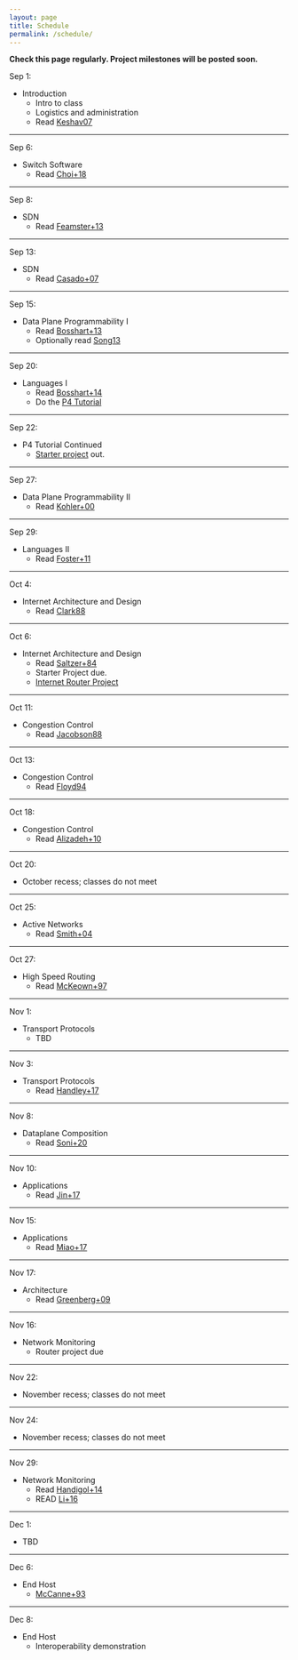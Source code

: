 ```yaml
---
layout: page
title: Schedule
permalink: /schedule/
---
```


<b>Check this page regularly. Project milestones will be posted soon.</b>


Sep 1:
* Introduction
    * Intro to class
    * Logistics and administration
    * Read [Keshav07](https://dl.acm.org/citation.cfm?id=1273458)

---

Sep 6:
* Switch Software
   *  Read [Choi+18](https://dl.acm.org/citation.cfm?id=3230546) 

---

Sep 8:
* SDN
    * Read [Feamster+13](https://dl.acm.org/citation.cfm?id=2602219)

---

Sep 13:
* SDN
    * Read [Casado+07](https://dl.acm.org/citation.cfm?id=1282382)

---

Sep 15:
* Data Plane Programmability I
   * Read [Bosshart+13](https://dl.acm.org/citation.cfm?id=2486011)
   * Optionally read [Song13](https://dl.acm.org/citation.cfm?id=2491190)

---

Sep 20:
* Languages I   
   * Read [Bosshart+14](https://dl.acm.org/citation.cfm?id=2656890)
   * Do the [P4 Tutorial](https://github.com/p4lang/tutorials)

---

Sep 22:
* P4 Tutorial Continued
   * [Starter project](https://github.com/yale-build-a-router/switch-cache) out.

---

Sep 27:
* Data Plane Programmability II
   * Read [Kohler+00](http://www.cs.princeton.edu/courses/archive/fall18/cos561/papers/Click00.pdf)

---

Sep 29:
* Languages II  
    * Read [Foster+11](https://dl.acm.org/citation.cfm?id=2034812)

---

Oct 4:
* Internet Architecture and Design
    * Read [Clark88](http://ccr.sigcomm.org/archive/1995/jan95/ccr-9501-clark.pdf)

---

Oct 6:
* Internet Architecture and Design
    * Read [Saltzer+84](https://dl.acm.org/citation.cfm?id=357402)
    * Starter Project due. 
    * [Internet Router Project](https://yale-build-a-router.github.io/documentation/internet-router/)

---

Oct 11:
* Congestion Control 
    * Read [Jacobson88](https://dl.acm.org/citation.cfm?id=52356)

---

Oct 13:
* Congestion Control 
    * Read [Floyd94](https://dl.acm.org/citation.cfm?id=205512)

---

Oct 18:
* Congestion Control 
    * Read [Alizadeh+10](https://people.csail.mit.edu/alizadeh/papers/dctcp-sigcomm10.pdf)


---

Oct 20:
* October recess; classes do not meet

---

Oct 25:
* Active Networks
    * Read [Smith+04](https://ieeexplore.ieee.org/document/1262565)

---

Oct 27:
* High Speed Routing
    * Read [McKeown+97](https://ieeexplore.ieee.org/document/566194)

---

Nov 1:
* Transport Protocols
    * TBD 

---

Nov 3:
* Transport Protocols
    * Read [Handley+17](https://dl.acm.org/citation.cfm?id=3098825)

---

Nov 8:
* Dataplane Composition
    * Read [Soni+20](https://dl.acm.org/doi/abs/10.1145/3387514.3405872)
    
---

Nov 10:
* Applications
    * Read [Jin+17](https://dl.acm.org/citation.cfm?id=3132747.3132764)

---

Nov 15:
* Applications
    * Read [Miao+17](https://dl.acm.org/citation.cfm?id=3098824&dl=ACM&coll=DL)

---

Nov 17:
* Architecture
    * Read [Greenberg+09](https://www.microsoft.com/en-us/research/publication/vl2-a-scalable-and-flexible-data-center-network/)

---

Nov 16:

* Network Monitoring
   * Router project due

---

Nov 22:
* November recess; classes do not meet


---

Nov 24:
* November recess; classes do not meet


---

Nov 29:

* Network Monitoring
   * Read [Handigol+14](http://www.scs.stanford.edu/~dm/home/papers/handigol:netsight.pdf)
   * READ [Li+16](https://www.usenix.org/node/194941)

---

Dec 1:
* TBD
   
---

Dec 6:
* End Host
   * [McCanne+93](https://www.usenix.org/legacy/publications/library/proceedings/sd93/mccanne.pdf)

---

Dec 8:
* End Host
   *  Interoperability demonstration 




<!--

Feb 20:
* Intoduction
    * Intro to class
    * Logistics and administration

---

Feb 22:
* Internet Architecture and Design
    * Read [Keshav07](https://dl.acm.org/citation.cfm?id=1273458)
    * Read [Clark88](http://ccr.sigcomm.org/archive/1995/jan95/ccr-9501-clark.pdf)
    * Read [Saltzer+84](https://dl.acm.org/citation.cfm?id=357402)

---

Feb 22:
* P4 Tutorial

---

Mar 1:
* P4 Tutorial

---

Mar 6
* Congestion Control I
    * Read [Jacobson88](https://dl.acm.org/citation.cfm?id=52356)
    * Read [Floyd94](https://dl.acm.org/citation.cfm?id=205512)
    * [Starter Project](https://github.com/usi-advanced-networking/switch-cache) Out

---

Mar 7:
* Lab

---

Mar 13:

* High Speed Routing
    * Read [McKeown+97](https://ieeexplore.ieee.org/document/566194)
    * Read [Waldvogel+97](https://dl.acm.org/citation.cfm?id=263136) 

---

Mar 14:
* Lab

---

Mar 20:
* Transport Protocols
    * Read [Handley+17](https://dl.acm.org/citation.cfm?id=3098825)
    * __Starter Project Due__

---

Mar 21:
* Lab
 
---

Mar 27:
* Topics 6: Active Networks
    * Read [Wetherall99](https://dl.acm.org/citation.cfm?id=319156) 
    * Read [Smith+04](https://ieeexplore.ieee.org/document/1262565)
    * __Project Out__

---

Mar 28:
* Lab


---

Apr 3:
* Topics 7: SDN
    * Soul&eacute; travelling
    * Read [Feamster+13](https://dl.acm.org/citation.cfm?id=2602219)
    * Read [Casado+07](https://dl.acm.org/citation.cfm?id=1282382)
    * __Project Work Plan Due__


---

Apr 4
* Lab
    * Soul&eacute; travelling

---

Apr 10
* Topics 8: Data Plane Programmability
    * Read [Bosshart+13](https://dl.acm.org/citation.cfm?id=2486011)


---

Apr 11
* Lab

---

Apr 17
* Topics 9: Languages
    * Read [Foster+11](https://dl.acm.org/citation.cfm?id=2034812)
    * Optionally Read [Bosshart+14](https://dl.acm.org/citation.cfm?id=2656890)

---

Apr 18:
* Easter (No Class) 

---

Apr 24:
* Easter (No Class) 

---

Apr 25:
* Easter (No Class) 

---

May 1
* Labour Day (No Class) 

---

May 2
* Topics 10: Applications
    * Read [Jin+17](https://dl.acm.org/citation.cfm?id=3132747.3132764)
    * Optionally Read [Miao+17](https://dl.acm.org/citation.cfm?id=3098824&dl=ACM&coll=DL)

---

May 8
* Lab

---

May 9
* Lab

---

May 15
* Lab

---

May 16
* Lab
    * ** __Complete Data-Plane and Control-Plane Implementations Due__
    * ** __Interoperability Proposal Due__

---

May 22
* Topics 11: Switch Software
    *  Read [Choi+18](https://dl.acm.org/citation.cfm?id=3230546) 

---

May 23
* Lab
* __Final project due__

---

May 29
* Lab
* __Final demonstrations and presentations__

---









April 2nd:
* Lecture 1 Topics:
    * Intro to class
    * Logistics and administration
* **Due by 11:59 PM:** [Course Application](https://goo.gl/forms/nJXtf9csQokQFvD23) 

---

April 3rd:
* Instructors will send out application results by 5PM

---

April 4th:
* Lecture 2 Topics:
    * P4 Introduction and Motivation
    * P4 Langauge Basics
    * Hands on learning with P4 - Please complete the Getting Started portion of the [P4 Mininet exercises]({{ site.baseurl }}/deliverables/p4-mininet) before class, and bring your laptops with you 

---

April 6th:
* **Due by 11:59 PM:** [Getting Started]({{ site.baseurl }}/deliverables/getting-started)

---

April 9th:
* Lecture 3 Topics:
    * Finish P4 Language Overiew
    * Intro to NetFPGA
    * P4->NetFPGA Workflow Overview

---

April 10th:
* **Due by 11:59PM:** [P4 Mininet exercises]({{ site.baseurl }}/deliverables/p4-mininet)
* **Due by 11:59PM:** [P4->NetFPGA exercises]({{ site.baseurl }}/deliverables/p4-netfpga-tutorials)

---

April 16th:
* Lecture 4:
    * Guest Lecture - P4 Applications

---

April 18th:
* Lecture 5 Topics:
    * Intro to FPGA development
    * Basic hardware design
    * Running simulations
    * Timing constraints

---

April 24th:
* **Due by 11:59PM:** [Complete Data-Plane and Control-Plane Implementations]({{ site.baseurl }}/deliverables/baseline-tests)

---

April 27th:
* **Due by 11:59PM:** [Interoperability test proposal (one document from entire class)]({{ site.baseurl }}/deliverables/interoperability-proposal)

---

May 2nd:
* **Due by 11:59PM:** [Proposal for design challenge project]({{ site.baseurl }}/deliverables/design-challenge)

---

May 9th (Gates 325):
* Interoperability test

---

May 24th:
* **Due by 11:59PM:** [Design challenge progress report]({{ site.baseurl }}/deliverables/progress-report)

---

June 13th @ 3:30PM in Gates 358:
* [Final demonstrations and presentations]({{ site.baseurl }}/deliverables/final-demo)



-->
